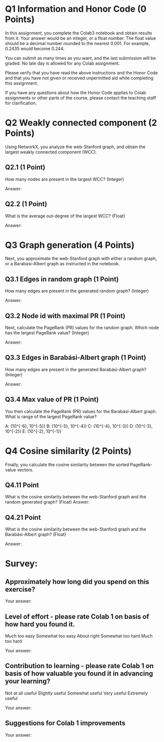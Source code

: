 # Q1 Information and Honor Code (0 Points)
In this assignment, you complete the Colab3 notebook and obtain results from it. Your answer would be an integer, or a float number. The float value should be a decimal number rounded to the nearest 0.001. For example, 0.2435 would become 0.244. 

You can submit as many times as you want, and the last submission will be graded. No late day is allowed for any Colab assignment. 

Please verify that you have read the above instructions and the Honor Code and that you have not given or received unpermitted aid while completing this assignment.

If you have any questions about how the Honor Code applies to Colab assignments or other parts of the course, please contact the teaching staff for clarification.

# Q2 Weakly connected component (2 Points)
Using NetworkX, you analyze the web-Stanford graph, and obtain the largest weakly connected component (WCC).

## Q2.1 (1 Point)

How many nodes are present in the largest WCC? (Integer)

Answer: 

## Q2.2 (1 Point)

What is the average out-degree of the largest WCC? (Float)

Answer:

# Q3 Graph generation (4 Points)

Next, you approximate the web-Stanford graph with either a random graph, or a Barabasi-Albert graph as instructed in the notebook.

## Q3.1 Edges in random graph (1 Point)

How many edges are present in the generated random graph? (Integer)

Answer:

## Q3.2 Node id with maximal PR (1 Point)

Next, calculate the PageRank (PR) values for the random graph. Which node has the largest PageRank value? (Integer)

Answer:

## Q3.3 Edges in Barabási-Albert graph (1 Point)

How many edges are present in the generated Barabási-Albert graph? (Integer)

Answer:

## Q3.4 Max value of PR (1 Point)

You then calculate the PageRank (PR) values for the Barabási-Albert graph. What is range of the largest PageRank value?

A: (10^{-6}, 10^{-5})
B: (10^{-5}, 10^{-4})
C: (10^{-4}, 10^{-3})
D: (10^{-3}, 10^{-2})
E: (10^{-2}, 10^{-1})

# Q4 Cosine similarity (2 Points)
Finally, you calculate the cosine similarity between the sorted PageRank-value vectors.

## Q4.11 Point

What is the cosine similarity between the web-Stanford graph and the random generated graph? (Float)
Answer: 

## Q4.21 Point
What is the cosine similarity between the web-Stanford graph and the Barabási-Albert graph? (Float)

Answer:


# Survey: 
## Approximately how long did you spend on this exercise?

Your answer:

## Level of effort - please rate Colab 1 on basis of how hard you found it.

Much too easy
Somewhat too easy
About right
Somewhat too hard
Much too hard

Your answer: 

## Contribution to learning - please rate Colab 1 on basis of how valuable you found it in advancing your learning?

Not at all useful
Slightly useful
Somewhat useful
Very useful
Extremely useful

Your answer:

## Suggestions for Colab 1 improvements

Your answer:
